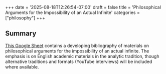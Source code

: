+++
date = '2025-08-18T12:26:54-07:00'
draft = false
title = 'Philosophical Arguments for the Impossibility of an Actual Infinite'
categories = ["philosophy"]
+++

## Summary 
<a href="https://docs.google.com/spreadsheets/d/1b7EmuWLfSYMQhvDf4dHNXSOIiQk9e4OrmvmhwQm8yjQ/edit?usp=sharing" target="_blank" rel="noopener noreferrer">This Google Sheet</a> contains a developing bibliography of materials on philosophical arguments for the impossibility of an actual infinite. The emphasis is on English academic materials in the analytic tradition, though alternative traditions and formats (YouTube interviews) will be included where available.